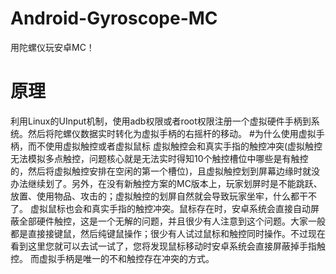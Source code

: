 # Android-Gyroscope-MC
  用陀螺仪玩安卓MC！
# 原理
  利用Linux的UInput机制，使用adb权限或者root权限注册一个虚拟硬件手柄到系统。然后将陀螺仪数据实时转化为虚拟手柄的右摇杆的移动。
#为什么使用虚拟手柄，而不使用虚拟触控或者虚拟鼠标
  虚拟触控会和真实手指的触控冲突(虚拟触控无法模拟多点触控，问题核心就是无法实时得知10个触控槽位中哪些是有触控的，然后将虚拟触控安排在空闲的第一个槽位)，且虚拟触控划到屏幕边缘时就没办法继续划了。另外，在没有新触控方案的MC版本上，玩家划屏时是不能跳跃、放置、使用物品、攻击的；虚拟触控的划屏自然就会导致玩家坐牢，什么都干不了。
  虚拟鼠标也会和真实手指的触控冲突。鼠标存在时，安卓系统会直接自动屏蔽全部硬件触控，这是一个无解的问题，并且很少有人注意到这个问题。大家一般都是直接接键鼠，然后纯键鼠操作；很少有人试过鼠标和触控同时操作。不过现在看到这里您就可以去试一试了，您将发现鼠标移动时安卓系统会直接屏蔽掉手指触控。
  而虚拟手柄是唯一的不和触控存在冲突的方式。
  
